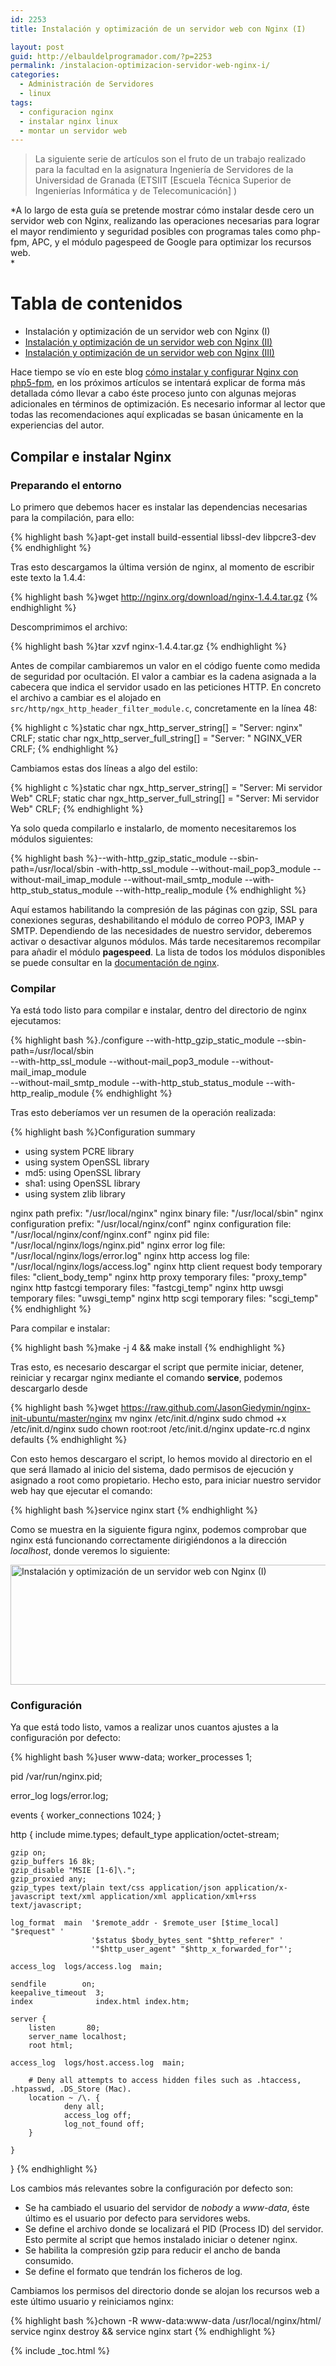 ```yaml
---
id: 2253
title: Instalación y optimización de un servidor web con Nginx (I)

layout: post
guid: http://elbauldelprogramador.com/?p=2253
permalink: /instalacion-optimizacion-servidor-web-nginx-i/
categories:
  - Administración de Servidores
  - linux
tags:
  - configuracion nginx
  - instalar nginx linux
  - montar un servidor web
---
```

> La siguiente serie de artículos son el fruto de un trabajo realizado para la facultad en la asignatura Ingeniería de Servidores de la Universidad de Granada (ETSIIT [Escuela Técnica Superior de Ingenierías Informática y de Telecomunicación] )

*A lo largo de esta guía se pretende mostrar cómo instalar desde cero un servidor web con Nginx, realizando las operaciones necesarias para lograr el mayor rendimiento y seguridad posibles con programas tales como php-fpm, APC, y el módulo pagespeed de Google para optimizar los recursos web.  
*

# Tabla de contenidos

  * Instalación y optimización de un servidor web con Nginx (I)
  * [Instalación y optimización de un servidor web con Nginx (II)][1]
  * [Instalación y optimización de un servidor web con Nginx (III)][2]

Hace tiempo se vío en este blog [cómo instalar y configurar Nginx con php5-fpm][3], en los próximos artículos se intentará explicar de forma más detallada cómo llevar a cabo éste proceso junto con algunas mejoras adicionales en términos de optimización. Es necesario informar al lector que todas las recomendaciones aquí explicadas se basan únicamente en la experiencias del autor.

<!--more-->

## Compilar e instalar Nginx

### Preparando el entorno

Lo primero que debemos hacer es instalar las dependencias necesarias para la compilación, para ello:

{% highlight bash %}apt-get install build-essential libssl-dev libpcre3-dev
{% endhighlight %}

Tras esto descargamos la última versión de nginx, al momento de escribir este texto la 1.4.4:

{% highlight bash %}wget http://nginx.org/download/nginx-1.4.4.tar.gz
{% endhighlight %}

Descomprimimos el archivo:

{% highlight bash %}tar xzvf nginx-1.4.4.tar.gz
{% endhighlight %}

Antes de compilar cambiaremos un valor en el código fuente como medida de seguridad por ocultación. El valor a cambiar es la cadena asignada a la cabecera que indica el servidor usado en las peticiones HTTP. En concreto el archivo a cambiar es el alojado en `src/http/ngx_http_header_filter_module.c`, concretamente en la línea 48:

{% highlight c %}static char ngx_http_server_string[] = "Server: nginx" CRLF;
static char ngx_http_server_full_string[] = "Server: " NGINX_VER CRLF;
{% endhighlight %}

Cambiamos estas dos líneas a algo del estilo:

{% highlight c %}static char ngx_http_server_string[] = "Server: Mi servidor Web" CRLF;
static char ngx_http_server_full_string[] = "Server: Mi servidor Web" CRLF;
{% endhighlight %}

Ya solo queda compilarlo e instalarlo, de momento necesitaremos los módulos siguientes:

{% highlight bash %}--with-http_gzip_static_module --sbin-path=/usr/local/sbin -with-http_ssl_module --without-mail_pop3_module --without-mail_imap_module --without-mail_smtp_module --with-http_stub_status_module --with-http_realip_module
{% endhighlight %}

Aquí estamos habilitando la compresión de las páginas con gzip, SSL para conexiones seguras, deshabilitando el módulo de correo POP3, IMAP y SMTP. Dependiendo de las necesidades de nuestro servidor, deberemos activar o desactivar algunos módulos. Más tarde necesitaremos recompilar para añadir el módulo **pagespeed**. La lista de todos los módulos disponibles se puede consultar en la <a href="http://wiki.nginx.org/Modules" title="Módulos nginx" target="_blank">documentación de nginx</a>.

### Compilar

Ya está todo listo para compilar e instalar, dentro del directorio de nginx ejecutamos:

{% highlight bash %}./configure --with-http_gzip_static_module --sbin-path=/usr/local/sbin \
--with-http_ssl_module --without-mail_pop3_module --without-mail_imap_module\
--without-mail_smtp_module --with-http_stub_status_module --with-http_realip_module
{% endhighlight %}

Tras esto deberíamos ver un resumen de la operación realizada:

{% highlight bash %}Configuration summary
  + using system PCRE library
  + using system OpenSSL library
  + md5: using OpenSSL library
  + sha1: using OpenSSL library
  + using system zlib library

  nginx path prefix: "/usr/local/nginx"
  nginx binary file: "/usr/local/sbin"
  nginx configuration prefix: "/usr/local/nginx/conf"
  nginx configuration file: "/usr/local/nginx/conf/nginx.conf"
  nginx pid file: "/usr/local/nginx/logs/nginx.pid"
  nginx error log file: "/usr/local/nginx/logs/error.log"
  nginx http access log file: "/usr/local/nginx/logs/access.log"
  nginx http client request body temporary files: "client_body_temp"
  nginx http proxy temporary files: "proxy_temp"
  nginx http fastcgi temporary files: "fastcgi_temp"
  nginx http uwsgi temporary files: "uwsgi_temp"
  nginx http scgi temporary files: "scgi_temp"
{% endhighlight %}

Para compilar e instalar:

{% highlight bash %}make -j 4 && make install
{% endhighlight %}

Tras esto, es necesario descargar el script que permite iniciar, detener, reiniciar y recargar nginx mediante el comando **service**, podemos descargarlo desde

{% highlight bash %}wget https://raw.github.com/JasonGiedymin/nginx-init-ubuntu/master/nginx
mv nginx /etc/init.d/nginx
sudo chmod +x /etc/init.d/nginx
sudo chown root:root /etc/init.d/nginx
update-rc.d nginx defaults
{% endhighlight %}

Con esto hemos descargaro el script, lo hemos movido al directorio en el que será llamado al inicio del sistema, dado permisos de ejecución y asignado a root como propietario. Hecho esto, para iniciar nuestro servidor web hay que ejecutar el comando:

{% highlight bash %}service nginx start
{% endhighlight %}

Como se muestra en la siguiente figura nginx, podemos comprobar que nginx está funcionando correctamente dirigiéndonos a la dirección *localhost*, donde veremos lo siguiente:

<img src="/images/2014/02/instalacionNginx.png" alt="Instalación y optimización de un servidor web con Nginx (I)" width="554" height="192" class="aligncenter size-full wp-image-2254" />

### Configuración

Ya que está todo listo, vamos a realizar unos cuantos ajustes a la configuración por defecto:

{% highlight bash %}user  www-data;
worker_processes  1;

pid        /var/run/nginx.pid;

error_log  logs/error.log;

events {
    worker_connections  1024;
}

http {
    include       mime.types;
    default_type  application/octet-stream;

    gzip on;
    gzip_buffers 16 8k;
    gzip_disable "MSIE [1-6]\.";
    gzip_proxied any;
    gzip_types text/plain text/css application/json application/x-javascript text/xml application/xml application/xml+rss text/javascript;

    log_format  main  '$remote_addr - $remote_user [$time_local] "$request" '
                      '$status $body_bytes_sent "$http_referer" '
                      '"$http_user_agent" "$http_x_forwarded_for"';

    access_log  logs/access.log  main;

    sendfile        on;
    keepalive_timeout  3;
    index              index.html index.htm;

    server {
        listen       80;
        server_name localhost;
        root html;

    access_log  logs/host.access.log  main;

        # Deny all attempts to access hidden files such as .htaccess, .htpasswd, .DS_Store (Mac).
        location ~ /\. {
                deny all;
                access_log off;
                log_not_found off;
        }

    }

}
{% endhighlight %}

Los cambios más relevantes sobre la configuración por defecto son:

  * Se ha cambiado el usuario del servidor de *nobody* a *www-data*, éste último es el usuario por defecto para servidores webs.
  * Se define el archivo donde se localizará el PID (Process ID) del servidor. Esto permite al script que hemos instalado iniciar o detener nginx.
  * Se habilita la compresión gzip para reducir el ancho de banda consumido.
  * Se define el formato que tendrán los ficheros de log.

Cambiamos los permisos del directorio donde se alojan los recursos web a este último usuario y reiniciamos nginx:

{% highlight bash %}chown -R www-data:www-data /usr/local/nginx/html/
service nginx destroy && service nginx start
{% endhighlight %}



 [1]: http://elbauldelprogramador.com/instalacion-optimizacion-servidor-web-nginx-ii "Instalación y optimización de un servidor web con Nginx (II)"
 [2]: http://elbauldelprogramador.com/instalacion-optimizacion-servidor-web-nginx-iii "Instalación y optimización de un servidor web con Nginx (III)"
 [3]: http://elbauldelprogramador.com/como-instalar-nginx-con-php5-fpm/ "Cómo instalar y configurar Nginx con php5-fpm"

{% include _toc.html %}
